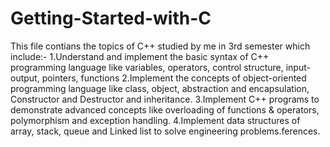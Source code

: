 # Getting-Started-with-C
This file contians the topics of C++ studied by me in 3rd semester which include:-
1.Understand and implement the basic syntax of C++ programming
language like variables, operators, control structure, input-output,
pointers, functions
2.Implement the concepts of object-oriented programming language like
class, object, abstraction and encapsulation, Constructor and
Destructor and inheritance.
3.Implement C++ programs to demonstrate advanced concepts like
overloading of functions &amp; operators, polymorphism and exception
handling.
4.Implement data structures of array, stack, queue and Linked list to
solve engineering problems.ferences.

